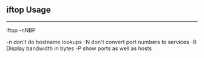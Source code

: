 ## iftop Usage
---

iftop -nNBP

-n  don't do hostname lookups
-N  don't convert port numbers to services
-B  Display bandwidth in bytes
-P  show ports as well as hosts

